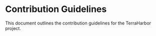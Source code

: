# Contribution Guidelines

This document outlines the contribution guidelines for the TerraHarbor project.

<!-- TODO -->
